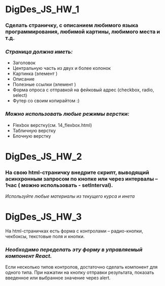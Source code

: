 # DigDes_JS_HW_1
### Сделать страничку, с описанием любимого языка программирования, любимой картины, любимого места и т.д.
### <i>Страница должна иметь:</i>
* Заголовок
* Центральную часть из двух и более колонок
* Картинка (элемент <img />)
* Описание
* Полезные ссылки (элемент <a />)
* Форма опроса с отправкой на фейковый адрес (checkbox, radio, select)
* Футер со своим копирайтом :)
### <i>Можно использовать любые режимы верстки:</i>
* Flexbox верстку(см. 14_flexbox.html)
* Табличную верстку
* Блочную верстку

# DigDes_JS_HW_2
### На свою html-страничку внедрите скрипт, выводящий  асинхронным запросом по кнопке или через интервалы – 1час ( можно использовать - setInterval).

<i>Используйте любые материалы из текущего курса и инета</i>

# DigDes_JS_HW_3
На html-страничках есть форма с контролами – радио-кнопки, чекбоксы, текстовые поля и кнопки.

### <i>Необходимо переделать эту форму в управляемый компонент React.</i> 

Если несколько типов контролов, достаточно сделать компонент для одного типа. При нажатии на кнопку отправки результата, показать введенное или выбранное значение через alert.

